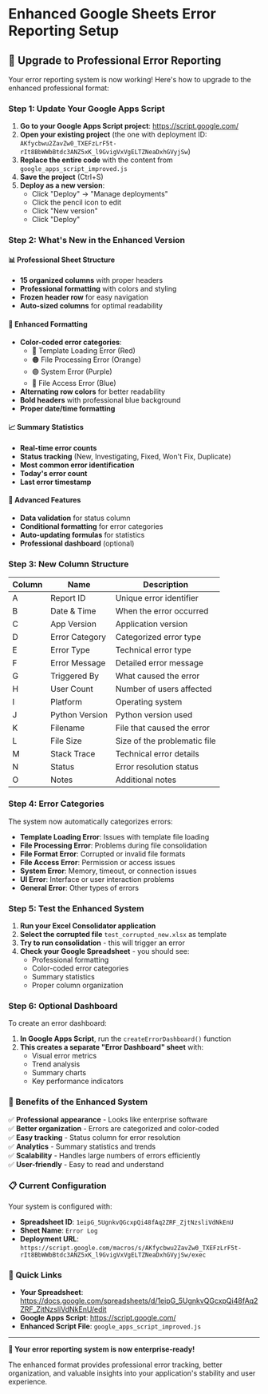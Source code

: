 # Enhanced Google Sheets Error Reporting Setup

## 🚀 **Upgrade to Professional Error Reporting**

Your error reporting system is now working! Here's how to upgrade to the enhanced professional format:

### **Step 1: Update Your Google Apps Script**

1. **Go to your Google Apps Script project**: https://script.google.com/
2. **Open your existing project** (the one with deployment ID: `AKfycbwu2ZavZw0_TXEFzLrF5t-rIt8BbWWbBtdc3ANZ5xK_l9GvigVxVgELTZNeaDxhGVyjSw`)
3. **Replace the entire code** with the content from `google_apps_script_improved.js`
4. **Save the project** (Ctrl+S)
5. **Deploy as a new version**:
   - Click "Deploy" → "Manage deployments"
   - Click the pencil icon to edit
   - Click "New version"
   - Click "Deploy"

### **Step 2: What's New in the Enhanced Version**

#### **📊 Professional Sheet Structure**
- **15 organized columns** with proper headers
- **Professional formatting** with colors and styling
- **Frozen header row** for easy navigation
- **Auto-sized columns** for optimal readability

#### **🎨 Enhanced Formatting**
- **Color-coded error categories**:
  - 🔴 Template Loading Error (Red)
  - 🟠 File Processing Error (Orange)  
  - 🟣 System Error (Purple)
  - 🔵 File Access Error (Blue)
- **Alternating row colors** for better readability
- **Bold headers** with professional blue background
- **Proper date/time formatting**

#### **📈 Summary Statistics**
- **Real-time error counts**
- **Status tracking** (New, Investigating, Fixed, Won't Fix, Duplicate)
- **Most common error identification**
- **Today's error count**
- **Last error timestamp**

#### **🔧 Advanced Features**
- **Data validation** for status column
- **Conditional formatting** for error categories
- **Auto-updating formulas** for statistics
- **Professional dashboard** (optional)

### **Step 3: New Column Structure**

| Column | Name | Description |
|--------|------|-------------|
| A | Report ID | Unique error identifier |
| B | Date & Time | When the error occurred |
| C | App Version | Application version |
| D | Error Category | Categorized error type |
| E | Error Type | Technical error type |
| F | Error Message | Detailed error message |
| G | Triggered By | What caused the error |
| H | User Count | Number of users affected |
| I | Platform | Operating system |
| J | Python Version | Python version used |
| K | Filename | File that caused the error |
| L | File Size | Size of the problematic file |
| M | Stack Trace | Technical error details |
| N | Status | Error resolution status |
| O | Notes | Additional notes |

### **Step 4: Error Categories**

The system now automatically categorizes errors:

- **Template Loading Error**: Issues with template file loading
- **File Processing Error**: Problems during file consolidation
- **File Format Error**: Corrupted or invalid file formats
- **File Access Error**: Permission or access issues
- **System Error**: Memory, timeout, or connection issues
- **UI Error**: Interface or user interaction problems
- **General Error**: Other types of errors

### **Step 5: Test the Enhanced System**

1. **Run your Excel Consolidator application**
2. **Select the corrupted file** `test_corrupted_new.xlsx` as template
3. **Try to run consolidation** - this will trigger an error
4. **Check your Google Spreadsheet** - you should see:
   - Professional formatting
   - Color-coded error categories
   - Summary statistics
   - Proper column organization

### **Step 6: Optional Dashboard**

To create an error dashboard:

1. **In Google Apps Script**, run the `createErrorDashboard()` function
2. **This creates a separate "Error Dashboard" sheet** with:
   - Visual error metrics
   - Trend analysis
   - Summary charts
   - Key performance indicators

### **🎯 Benefits of the Enhanced System**

✅ **Professional appearance** - Looks like enterprise software  
✅ **Better organization** - Errors are categorized and color-coded  
✅ **Easy tracking** - Status column for error resolution  
✅ **Analytics** - Summary statistics and trends  
✅ **Scalability** - Handles large numbers of errors efficiently  
✅ **User-friendly** - Easy to read and understand  

### **📋 Current Configuration**

Your system is configured with:
- **Spreadsheet ID**: `1eipG_5UgnkvQGcxpQi48fAq2ZRF_ZjtNzsliVdNkEnU`
- **Sheet Name**: `Error Log`
- **Deployment URL**: `https://script.google.com/macros/s/AKfycbwu2ZavZw0_TXEFzLrF5t-rIt8BbWWbBtdc3ANZ5xK_l9GvigVxVgELTZNeaDxhGVyjSw/exec`

### **🔗 Quick Links**

- **Your Spreadsheet**: https://docs.google.com/spreadsheets/d/1eipG_5UgnkvQGcxpQi48fAq2ZRF_ZjtNzsliVdNkEnU/edit
- **Google Apps Script**: https://script.google.com/
- **Enhanced Script File**: `google_apps_script_improved.js`

---

**🎉 Your error reporting system is now enterprise-ready!**

The enhanced format provides professional error tracking, better organization, and valuable insights into your application's stability and user experience.

